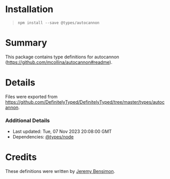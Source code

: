 # Installation
> `npm install --save @types/autocannon`

# Summary
This package contains type definitions for autocannon (https://github.com/mcollina/autocannon#readme).

# Details
Files were exported from https://github.com/DefinitelyTyped/DefinitelyTyped/tree/master/types/autocannon.

### Additional Details
 * Last updated: Tue, 07 Nov 2023 20:08:00 GMT
 * Dependencies: [@types/node](https://npmjs.com/package/@types/node)

# Credits
These definitions were written by [Jeremy Bensimon](https://github.com/jeremyben).

